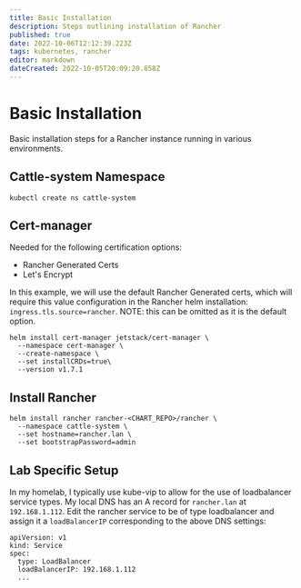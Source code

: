 ```yaml
---
title: Basic Installation
description: Steps outlining installation of Rancher
published: true
date: 2022-10-06T12:12:39.223Z
tags: kubernetes, rancher
editor: markdown
dateCreated: 2022-10-05T20:09:20.858Z
---
```


# Basic Installation

Basic installation steps for a Rancher instance running in various environments. 

## Cattle-system Namespace

```
kubectl create ns cattle-system
```

## Cert-manager

Needed for the following certification options:
- Rancher Generated Certs
- Let's Encrypt

In this example, we will use the default Rancher Generated certs, which will require this value configuration in the Rancher helm installation: `ingress.tls.source=rancher`. NOTE: this can be omitted as it is the default option.

```
helm install cert-manager jetstack/cert-manager \
  --namespace cert-manager \
  --create-namespace \
  --set installCRDs=true\
  --version v1.7.1
```

## Install Rancher

```
helm install rancher rancher-<CHART_REPO>/rancher \
  --namespace cattle-system \
  --set hostname=rancher.lan \
  --set bootstrapPassword=admin
```

## Lab Specific Setup

In my homelab, I typically use kube-vip to allow for the use of loadbalancer service types. My local DNS has an A record for `rancher.lan` at `192.168.1.112`. Edit the rancher service to be of type loadbalancer and assign it a `loadBalancerIP` corresponding to the above DNS settings: 

```
apiVersion: v1
kind: Service
spec:
  type: LoadBalancer
  loadBalancerIP: 192.168.1.112
  ...
```